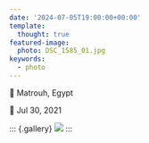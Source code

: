 ```yaml
---
date: '2024-07-05T19:00:00+00:00'
template:
  thought: true
featured-image:
  photo: DSC_1585_01.jpg
keywords:
  - photo
---
```


📌 Matrouh, Egypt

📅 Jul 30, 2021

::: {.gallery}
![](DSC_1585_01.jpg)
:::
